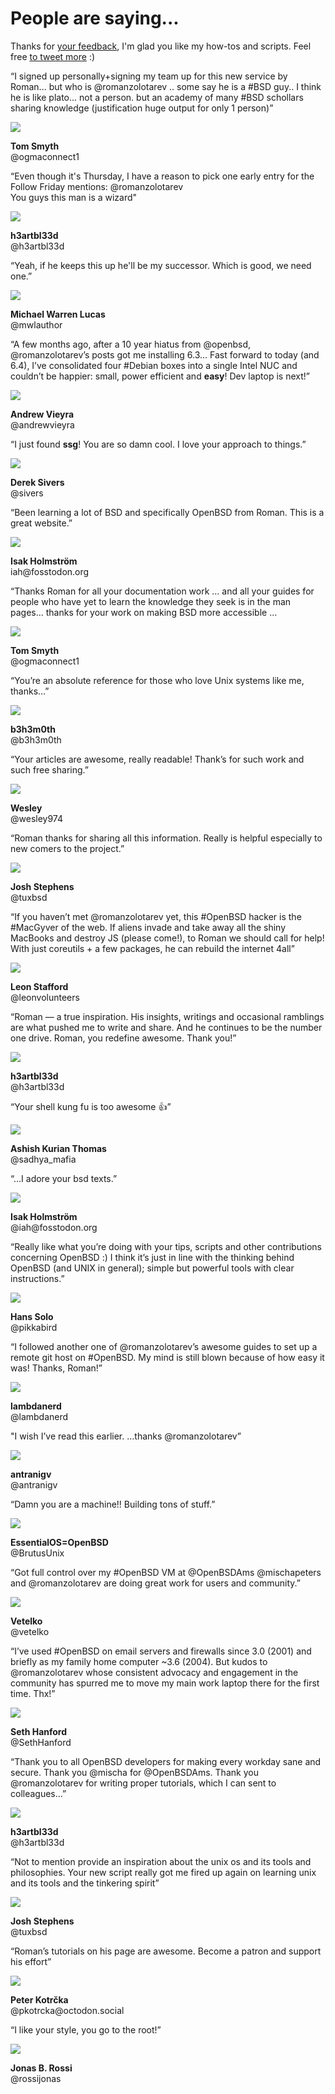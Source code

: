 # People are saying...

Thanks for [your feedback](/words.html), I'm glad you like my how-tos
and scripts. Feel free [to tweet more](https://twitter.com/romanzolotarev)
:)

<div class="cf f6">
<div class="fl w-100 pv2"><div class="bg-white ph4 pv2">
        <p class="lh-title ni">&#8220;I signed up personally+signing
        my team up for this new service by Roman... but who is
        @romanzolotarev .. some say he is a #BSD guy.. I think
        he is like plato... not a person. but an academy of many
        #BSD schollars sharing knowledge (justification huge output
        for only 1 person)&#8221;</p>
	<img src="/ref/ts.jpg" class="avatar">
	<p class="f7 lh-solid sans-serif pv1">
	<b>Tom Smyth</b><br>
        <span class="gray">@ogmaconnect1</span></p>
</div></div>
<div class="fl w-100 pv2"><div class="bg-white ph4 pv2">
        <p class="lh-title ni">&#8220;Even though it's Thursday, I
        have a reason to pick one early entry for the Follow Friday
        mentions: @romanzolotarev<br>You guys this man is a
        wizard"</p>
	<img src="/ref/h3artbl33d.jpg" class="avatar">
	<p class="f7 lh-solid sans-serif pv1">
	<b>h3artbl33d</b><br>
	<span class="gray">@h3artbl33d</span></p>
</div></div>
<div class="fl w-100 pv2"><div class="bg-white ph4 pv2">
        <p class="lh-title ni">&#8220;Yeah, if he keeps this up
        he'll be my successor. Which is good, we need one.&#8221;</p>
	<img src="/ref/mwlauthor.jpg" class="avatar">
	<p class="f7 lh-solid sans-serif pv1">
	<b>Michael Warren Lucas</b><br>
	<span class="gray">@mwlauthor</span></p>
</div></div>
<div class="fl w-100 pv2"><div class="bg-white ph4 pv2">
        <p class="lh-title ni">&#8220;A few months ago, after a
        10 year hiatus from @openbsd, @romanzolotarev&#8217;s posts
        got me installing 6.3&#8230;  Fast forward to today (and
        6.4), I&#8217;ve consolidated four #Debian boxes into a
        single Intel NUC and couldn&#8217;t be happier: small, power
        efficient and <b>easy</b>! Dev laptop is next!&#8221;</p>
	<img src="/ref/av.jpg" class="avatar">
	<p class="f7 lh-solid sans-serif pv1">
	<b>Andrew Vieyra</b><br>
        <span class="gray">@andrewvieyra</span></p>
</div></div>
<div class="fl w-100 w5-l pv2 pr2-l"><div class="bg-white ph4 pv2">
	<p class="lh-title ni">&#8220;I just found
	<b>ssg</b>!  You are so damn cool. I love your
	approach to things.&#8221;<br></p>
	<img src="/ref/ds.jpg" class="avatar">
	<p class="f7 lh-solid sans-serif pv1">
	<b>Derek Sivers</b><br>
	<span class="gray">@sivers</span></p>
</div></div>
<div class="fl w-100 w5-l pv2 pl2-l"><div class="bg-white ph4 pv2">
        <p class="lh-title ni">&#8220;Been learning a lot of BSD
        and specifically OpenBSD from Roman. This is a great
        website.&#8221;</p>
	<img src="/ref/iah.jpg" class="avatar">
	<p class="f7 lh-solid sans-serif pv1">
	<b>Isak Holmstr&ouml;m</b><br>
        <span class="gray">iah@fosstodon.org</span></p>
</div></div>
<div class="fl w-100 pv2"><div class="bg-white ph4 pv2">
        <p class="lh-title ni">&#8220;Thanks Roman for all your
        documentation work &#8230; and all your guides for people
        who have yet to learn the knowledge they seek is in the man
        pages&#8230; thanks for your work on making BSD more
        accessible &#8230;</p>
	<img src="/ref/ts.jpg" class="avatar">
	<p class="f7 lh-solid sans-serif pv1">
	<b>Tom Smyth</b><br>
        <span class="gray">@ogmaconnect1</span></p>
</div></div>
<div class="fl w-100 w5-l pv2 pr2-l"><div class="bg-white ph4 pv2">
        <p class="lh-title ni">&#8220;You&#8217;re an absolute
        reference for those who love Unix systems like me,
        thanks&#8230;&#8221;</p>
	<img src="/ref/b3h3m0th.jpg" class="avatar">
	<p class="f7 lh-solid sans-serif pv1">
	<b>b3h3m0th</b><br>
	<span class="gray">@b3h3m0th</span></p>
</div></div>
<div class="fl w-100 w5-l pv2 pl2-l"><div class="bg-white ph4 pv2">
        <p class="lh-title ni">&#8220;Your articles are awesome,
        really readable! Thank&#8217;s for such work and such free
        sharing.&#8221;</p>
	<img src="/ref/wesley974.jpg" class="avatar">
	<p class="f7 lh-solid sans-serif pv1">
	<b>Wesley</b><br>
	<span class="gray">@wesley974</span></p>
</div></div>
<div class="fl w-100 pv2"><div class="bg-white ph4 pv2">
        <p class="lh-title ni">&#8220;Roman thanks for sharing all
        this information. Really is helpful especially to new comers
        to the project.&#8221;</p>
	<img src="/ref/tuxbsd.jpg" class="avatar">
	<p class="f7 lh-solid sans-serif pv1">
	<b>Josh Stephens</b><br>
	<span class="gray">@tuxbsd</span></p>
</div></div>
<div class="fl w-100 pv2"><div class="bg-white ph4 pv2">
        <p class="lh-title ni">&#8220;If you haven&#8217;t met
        @romanzolotarev yet, this #OpenBSD hacker is the #MacGyver
        of the web. If aliens invade and take away all the shiny
        MacBooks and destroy JS (please come!), to Roman we should
        call for help! With just coreutils + a few packages, he can
        rebuild the internet 4all&#8221;</p>
	<img src="/ref/leonvolunteers.jpg" class="avatar">
	<p class="f7 lh-solid sans-serif pv1">
	<b>Leon Stafford</b><br>
        <span class="gray">@leonvolunteers</span></p>
</div></div>
<div class="fl w-100 pv2"><div class="bg-white ph4 pv2">
        <p class="lh-title ni">&#8220;Roman &mdash; a&nbsp;true
        inspiration. His insights, writings and occasional ramblings
        are what pushed me to write and share. And he continues to
        be the number one drive. Roman, you redefine awesome. Thank
        you!&#8221;</p>
	<img src="/ref/h3artbl33d.jpg" class="avatar">
	<p class="f7 lh-solid sans-serif pv1">
	<b>h3artbl33d</b><br>
	<span class="gray">@h3artbl33d</span></p>
</div></div>
<div class="fl w-100 w5-l pv2 pr2-l"><div class="bg-white ph4 pv2">
        <p class="lh-title ni">&#8220;Your shell kung fu is too
        awesome &#128077;&#8221;</p>
	<img src="/ref/sadhya_mafia.jpg" class="avatar">
	<p class="f7 lh-solid sans-serif pv1">
	<b>Ashish Kurian Thomas</b><br>
	<span class="gray">@sadhya_mafia</span></p>
</div></div>
<div class="fl w-100 w5-l pv2 pl2-l"><div class="bg-white ph4 pv2">
        <p class="lh-title ni">&#8220;&#8230;I adore your bsd
        texts.&#8221;</p>
	<img src="/ref/iah.jpg" class="avatar">
	<p class="f7 lh-solid sans-serif pv1">
	<b>Isak Holmstr&#246;m</b><br>
	<span class="gray">@iah@fosstodon.org</span></p>
</div></div>
<div class="fl w-100 pv2"><div class="bg-white ph4 pv2">
        <p class="lh-title ni"> &#8220;Really like what you&#8217;re
        doing with your tips, scripts and other contributions
        concerning OpenBSD :) I think it&#8217;s just in line with
        the thinking behind OpenBSD (and UNIX in general); simple
        but powerful tools with clear instructions.&#8221;</p>
	<img src="/ref/pikkabird.jpg" class="avatar">
	<p class="f7 lh-solid sans-serif pv1">
	<b>Hans Solo</b><br>
	<span class="gray">@pikkabird</span></p>
</div></div>
<div class="fl w-100 pv2"><div class="bg-white ph4 pv2">
        <p class="lh-title ni">&#8220;I followed another one of
        @romanzolotarev&#8217;s awesome guides to set up a remote
        git host on #OpenBSD. My mind is still blown because of how
        easy it was! Thanks, Roman!&#8221;</p>
	<img src="/ref/lambdanerd.jpg" class="avatar">
	<p class="f7 lh-solid sans-serif pv1">
	<b>lambdanerd</b><br>
	<span class="gray">@lambdanerd</span></p>
</div></div>
<div class="fl w-100 w5-l pv2 pr2-l"><div class="bg-white ph4 pv2">
        <p class="lh-title ni">&quot;I wish I&#8217;ve read this
        earlier. &#8230;thanks @romanzolotarev&#8221;</p>
	<img src="/ref/antranigv.jpg" class="avatar">
	<p class="f7 lh-solid sans-serif pv1">
	<b>antranigv</b><br>
	<span class="gray">@antranigv</span></p>
</div></div>
<div class="fl w-100 w5-l pv2 pl2-l"><div class="bg-white ph4 pv2">
        <p class="lh-title ni">&#8220;Damn you are a machine!!
        Building tons of stuff.&#8221;</p>
	<img src="/ref/brutusunix.jpg" class="avatar">
	<p class="f7 lh-solid sans-serif pv1">
	<b>EssentialOS=OpenBSD</b><br>
	<span class="gray">@BrutusUnix</span></p>
</div></div>
<div class="fl w-100 pv2"><div class="bg-white ph4 pv2">
        <p class="lh-title ni">&#8220;Got full control over my
        #OpenBSD VM at @OpenBSDAms @mischapeters and @romanzolotarev
        are doing great work for users and community.&#8221;</p>
	<img src="/ref/vetelko.jpg" class="avatar">
	<p class="f7 lh-solid sans-serif pv1">
	<b>Vetelko</b><br>
	<span class="gray">@vetelko</span></p>
</div></div>
<div class="fl w-100 pv2"><div class="bg-white ph4 pv2">
        <p class="lh-title ni">&#8220;I&#8217;ve used #OpenBSD on
        email servers and firewalls since 3.0 (2001) and briefly
        as my family home computer ~3.6 (2004). But kudos to
        @romanzolotarev whose consistent advocacy and engagement
        in the community has spurred me to move my main work laptop
        there for the first time. Thx!&#8221;</p>
	<img src="/ref/sethhanford.jpg" class="avatar">
	<p class="f7 lh-solid sans-serif pv1">
	<b>Seth Hanford</b><br>
	<span class="gray">@SethHanford</span></p>
</div></div>
<div class="fl w-100 pv2"><div class="bg-white ph4 pv2">
        <p class="lh-title ni">&#8220;Thank you to all OpenBSD
        developers for making every workday sane and secure. Thank
        you @mischa for @OpenBSDAms. Thank you @romanzolotarev for
        writing proper tutorials, which I can sent to
        colleagues&#8230;&#8221;</p>
	<img src="/ref/h3artbl33d.jpg" class="avatar">
	<p class="f7 lh-solid sans-serif pv1">
	<b>h3artbl33d</b><br>
	<span class="gray">@h3artbl33d</span></p>
</div></div>
<div class="fl w-100 pv2"><div class="bg-white ph4 pv2">
        <p class="lh-title ni">&#8220;Not to mention provide an
        inspiration about the unix os and its tools and philosophies.
        Your new script really got me fired up again on learning
        unix and its tools and the tinkering spirit&#8221;</p>
	<img src="/ref/tuxbsd.jpg" class="avatar">
	<p class="f7 lh-solid sans-serif pv1">
	<b>Josh Stephens</b><br>
	<span class="gray">@tuxbsd</span></p>
</div></div>
<div class="fl w-100 pv2"><div class="bg-white ph4 pv2">
        <p class="lh-title ni">&#8220;Roman&#8217;s tutorials
        on his page are awesome. Become a patron and support his
        effort&#8221;</p>
	<img src="/ref/pkotrcka.jpg" class="avatar">
	<p class="f7 lh-solid sans-serif pv1">
	<b>Peter Kotr&#x10D;ka</b><br>
	<span class="gray">@pkotrcka@octodon.social</span></p>
</div></div>
<div class="fl w-100 w5-l pv2 pr2-l"><div class="bg-white ph4 pv2">
        <p class="lh-title ni">&#8220;I like your style, you go to
        the root!&#8221;</p>
	<img src="/ref/rossijonas.jpg" class="avatar">
	<p class="f7 lh-solid sans-serif pv1">
	<b>Jonas B. Rossi</b><br>
	<span class="gray">@rossijonas</span></p>
</div></div>
</div>
